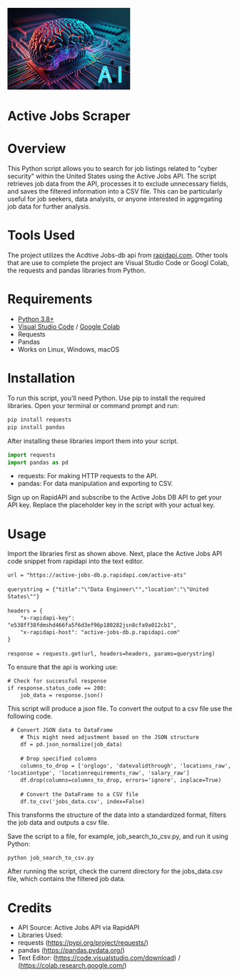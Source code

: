 ![ai](ai.jpg)

# Active Jobs Scraper

#  Overview
This Python script allows you to search for job listings related to "cyber security" within the United States using the Active Jobs API. The script retrieves job data from the API, processes it to exclude unnecessary fields, and saves the filtered information into a CSV file. This can be particularly useful for job seekers, data analysts, or anyone interested in aggregating job data for further analysis.

# Tools Used
The project utilizes the Acdtive Jobs-db api from [rapidapi.com](https://rapidapi.com/fantastic-jobs-fantastic-jobs-default/api/active-jobs-db/playground/apiendpoint_bbaf2569-9650-4b39-bb27-ff69f7916a4b). Other tools that are use to complete the project are Visual Studio Code or Googl Colab, the requests and pandas libraries from Python.

# Requirements
* [Python 3.8+](https://www.python.org/downloads/)
* [Visual Studio Code](https://code.visualstudio.com/download) / [Google Colab](https://colab.research.google.com/)
* Requests
* Pandas
* Works on Linux, Windows, macOS

# Installation
To run this script, you'll need Python. Use pip to install the required libraries. Open your terminal or command prompt and run:

```python
pip install requests
pip install pandas
```
After installing these libraries import them into your script.

```python
import requests
import pandas as pd
```
* requests: For making HTTP requests to the API.
* pandas: For data manipulation and exporting to CSV.

Sign up on RapidAPI and subscribe to the Active Jobs DB API to get your API key. Replace the placeholder key in the script with your actual key.

# Usage
Import the libraries first as shown above. Next, place the Active Jobs API code snippet from rapidapi into the text editor.

```
url = "https://active-jobs-db.p.rapidapi.com/active-ats"

querystring = {"title":"\"Data Engineer\"","location":"\"United States\""}

headers = {
	"x-rapidapi-key": "e538ff38fdmshd466fa5f6d3ef96p180282jsn8cfa9a012cb1",
	"x-rapidapi-host": "active-jobs-db.p.rapidapi.com"
}

response = requests.get(url, headers=headers, params=querystring)
```

To ensure that the api is working use:
```
# Check for successful response
if response.status_code == 200:
    job_data = response.json()
```

This script will produce a json file. 
To convert the output to a csv file use the following code.

```
 # Convert JSON data to DataFrame
    # This might need adjustment based on the JSON structure
    df = pd.json_normalize(job_data)

    # Drop specified columns
    columns_to_drop = ['orglogo', 'datevalidthrough', 'locations_raw', 'locationtype', 'locationrequirements_raw', 'salary_raw']
    df.drop(columns=columns_to_drop, errors='ignore', inplace=True)

    # Convert the DataFrame to a CSV file
    df.to_csv('jobs_data.csv', index=False)
```
This transforms the structure of the data into a standardized format, filters the job data and outputs a csv file.

Save the script to a file, for example, job_search_to_csv.py, and run it using Python:

```
python job_search_to_csv.py
```
After running the script, check the current directory for the jobs_data.csv file, which contains the filtered job data.

# Credits
* API Source: Active Jobs API via RapidAPI
* Libraries Used:
* requests (https://pypi.org/project/requests/)
* pandas (https://pandas.pydata.org/)
* Text Editor: (https://code.visualstudio.com/download) / (https://colab.research.google.com/)
